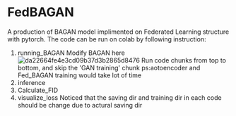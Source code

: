 # FedBAGAN
A production of BAGAN model implimented on Federated Learning structure with pytorch.
The code can be run on colab by following instruction:
1. running_BAGAN
Modify BAGAN here
![da22664fe4e3cd09b37d3b2865d8476](https://user-images.githubusercontent.com/58716235/173056434-424a3967-1544-4a88-b340-14758a877b6a.png)
Run code chunks from top to bottom, and skip the 'GAN training' chunk 
ps:aotoencoder and Fed_BAGAN training would take lot of time
2. inference 
3. Calculate_FID
4. visualize_loss
Noticed that the saving dir and training dir in each code should be change due to actural saving dir
